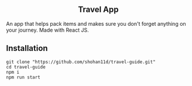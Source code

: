 <h2 style="text-align: center;">Travel App </h2>
An app that helps pack items and makes sure you don't forget anything on your journey. Made with React JS. 


## Installation 
```
git clone "https://github.com/shohan11d/travel-guide.git"
cd travel-guide
npm i
npm run start 
```
###  

 

 
 
